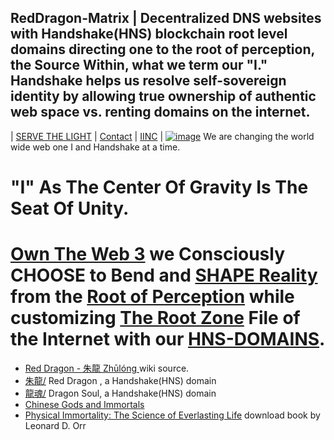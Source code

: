 ## RedDragon-Matrix | Decentralized DNS websites with Handshake(HNS) blockchain root level domains directing one to the root of perception, the Source Within, what we term our "I." Handshake helps us resolve self-sovereign identity by allowing true ownership of authentic web space vs. renting domains on the internet.

| [SERVE THE LIGHT](http://workinthedark.servethelight.hns.to/) | [Contact](mailto:innerinetcompany@gmail.com) | [IINC](http://dlink.innerinetcompany.hns.to/) |
 [![image](https://user-images.githubusercontent.com/37987346/103435699-6be72500-4be0-11eb-8264-7dcb24c14987.png)](http://shapereality.innerinetcompany.hns.to/)
We are changing the world wide web one I and Handshake at a time.

# "I" As The Center Of Gravity Is The Seat Of Unity. 
 # [Own The Web 3](http://official.owntheweb3.hns.to/) we Consciously CHOOSE to Bend and [SHAPE Reality](http://innerinetcompany.shapereality.hns.to/) from the [Root of Perception](http://findusontheweb.innericompany.hns.to/) while customizing [The Root Zone](http://therootzone.hns.to/) File of the Internet with our [HNS-DOMAINS](http://home.hns-domains.hns.to/).
 
 
 - [Red Dragon - 朱龍 Zhūlóng ](https://en.wikipedia.org/wiki/Dragon_King) wiki source.
 - [朱龍/](http://xn--eqvo86j.hns.to/) Red Dragon , a Handshake(HNS) domain
 - [龍魂/](http://xn--7l6an8f.hns.to/) Dragon Soul, a Handshake(HNS) domain
 - [Chinese Gods and Immortals](https://slife.org/chinese-gods-and-immortals/)
 - [Physical Immortality: The Science of Everlasting Life](https://b-ok.cc/book/5283206/a76658/) download book by Leonard D. Orr
